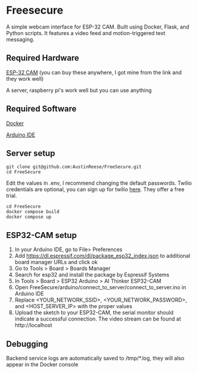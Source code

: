 # Freesecure

A simple webcam interface for ESP-32 CAM. Built using Docker, Flask, and Python scripts. It features a video feed and 
motion-triggered text messaging.

## Required Hardware

[ESP-32 CAM](https://www.amazon.com/ESP32-CAM-MB-Aideepen-ESP32-CAM-Bluetooth-Arduino/dp/B0948ZFTQZ/ref=sr_1_3?crid=33YA4R8O62ZHS&keywords=esp32%2Bcam&qid=1677810837&sprefix=esp32%2Bcam%2Caps%2C116&sr=8-3&th=1)
(you can buy these anywhere, I got mine from the link and they work well)

A server, raspberry pi's work well but you can use anything

## Required Software

[Docker](https://docs.docker.com/get-docker/)

[Arduino IDE](https://support.arduino.cc/hc/en-us/articles/360019833020-Download-and-install-Arduino-IDE)

## Server setup

```commandline
git clone git@github.com:AustinReese/FreeSecure.git
cd FreeSecure
```

Edit the values in .env, I recommend changing the default passwords. Twilio credentials are optional, you can sign up 
for twilio [here](https://www.twilio.com/try-twilio). They offer a free trial.

```commandline
cd FreeSecure
docker compose build
docker compose up
```

## ESP32-CAM setup

1) In your Arduino IDE, go to File> Preferences
2) Add https://dl.espressif.com/dl/package_esp32_index.json to additional board manager URLs and click ok
3) Go to Tools > Board > Boards Manager
4) Search for esp32 and install the package by Espressif Systems
5) In Tools > Board > ESP32 Arduino > AI Thinker ESP32-CAM
6) Open FreeSecure/arduino/connect_to_server/connect_to_server.ino in Arduino IDE
7) Replace <YOUR_NETWORK_SSID>, <YOUR_NETWORK_PASSWORD>, and <HOST_SERVER_IP> with the proper values
8) Upload the sketch to your ESP32-CAM, the serial monitor should indicate a successful connection. The video stream can
be found at http://localhost

## Debugging
Backend service logs are automatically saved to /tmp/*.log, they will also appear in the Docker console